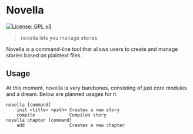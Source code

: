 # Novella
 [![License: GPL v3](https://img.shields.io/badge/License-GPLv3-blue.svg)](https://www.gnu.org/licenses/gpl-3.0)
> novella lets you manage stories

Novella is a command-line tool that allows users to create and manage stories based on plaintext files.

## Usage

At this moment, novella is very barebones, consisting of just core modules and a dream. Below are planned usages for it.

```
novella [command]
    init <title> <path> Creates a new story
    compile             Compiles story
novella chapter [command]
    add                 Creates a new chapter
```
